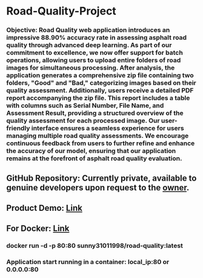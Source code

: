 # Road-Quality-Project
### Objective: Road Quality web application introduces an impressive 88.90% accuracy rate in assessing asphalt road quality through advanced deep learning. As part of our commitment to excellence, we now offer support for batch operations, allowing users to upload entire folders of road images for simultaneous processing. After analysis, the application generates a comprehensive zip file containing two folders, "Good" and "Bad," categorizing images based on their quality assessment. Additionally, users receive a detailed PDF report accompanying the zip file. This report includes a table with columns such as Serial Number, File Name, and Assessment Result, providing a structured overview of the quality assessment for each processed image. Our user-friendly interface ensures a seamless experience for users managing multiple road quality assessments. We encourage continuous feedback from users to further refine and enhance the accuracy of our model, ensuring that our application remains at the forefront of asphalt road quality evaluation.


## GitHub Repository: Currently private, available to genuine developers upon request to the [owner](https://github.com/100ravSingh).
## Product Demo: [Link](https://youtu.be/6m9XcFSjViw?si=gf7Bp8o4jxjh9ACD)
## For Docker: [Link](https://hub.docker.com/r/sunny31011998/road-quality)
### docker run -d -p 80:80 sunny31011998/road-quality:latest
### Application start running in a container:  local_ip:80 or 0.0.0.0:80
